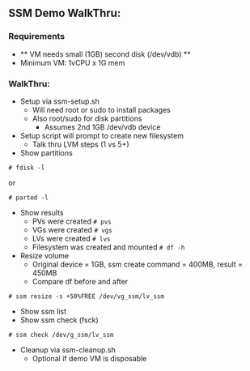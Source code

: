 ## SSM Demo WalkThru:

### Requirements
* ** VM needs small (1GB) second disk (/dev/vdb) **
* Minimum VM: 1vCPU x 1G mem

### WalkThru:
* Setup via ssm-setup.sh
  * Will need root or sudo to install packages
  * Also root/sudo for disk partitions
    * Assumes 2nd 1GB /dev/vdb device
* Setup script will prompt to create new filesystem
  * Talk thru LVM steps (1 vs 5+)
* Show partitions
```
# fdisk -l
```
or
```
# parted -l
```
* Show results
  * PVs were created ```# pvs```
  * VGs were created ```# vgs```
  * LVs were created ```# lvs```
  * Filesystem was created and mounted ```# df -h```
* Resize volume
  * Original device = 1GB, ssm create command = 400MB, result = 450MB
  * Compare df before and after
```
# ssm resize -s +50%FREE /dev/vg_ssm/lv_ssm
```
* Show ssm list
* Show ssm check (fsck)
```
# ssm check /dev/g_ssm/lv_ssm
```
* Cleanup via ssm-cleanup.sh
  * Optional if demo VM is disposable
